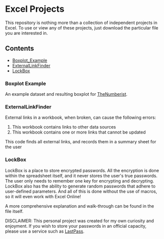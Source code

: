 # Excel Projects

This repository is nothing more than a collection of independent projects in Excel. To use or view 
any of these projects, just download the particular file you are interested in.

## Contents

* [Boxplot_Example](#boxplot_example)
* [ExternalLinkFinder](#externallinkfinder)
* [LockBox](#lockbox)

### Boxplot Example

An example dataset and resulting boxplot for [TheNumberist](https://thenumberist.wordpress.com/2018/02/20/how-to-make-a-boxplot-in-excel/).

### ExternalLinkFinder

External links in a workbook, when broken, can cause the following errors:

1. This workbook contains links to other data sources
2. This workbook contains one or more links that cannot be updated

This code finds all external links, and records them in a summary sheet for the user

### LockBox

LockBox is a place to store encrypted passwords. All the encryption is done within the spreadsheet
itself, and it never stores the user's true passwords. The user only needs to remember one key for 
encrypting and decrypting. LockBox also has the ability to generate random passwords that adhere 
to user-defined parameters. And all of this is done without the use of macros, so it will even work
with Excel Online!

A more comprehensive explanation and walk-through can be found in the file itself.

DISCLAIMER: This personal project was created for my own curiosity and enjoyment. If you 
wish to store your passwords in an official capacity, please use a service such as 
[LastPass](https://www.lastpass.com/).
